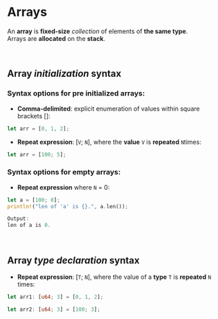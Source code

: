# Arrays
An **array** is **fixed-size** *collection* of elements of **the same type**.<br>
Arrays are **allocated** on the **stack**.

<br>

## Array *initialization* syntax
### Syntax options for **pre initialized** arrays:
- **Comma-delimited**: explicit enumeration of values within square brackets \[\]:
```Rust
let arr = [0, 1, 2];
```

- **Repeat expression**: \[``V``; ``N``\], where the **value** ``V`` is **repeated** ``N``times:
```Rust
let arr = [100; 5];
```

### Syntax options for **empty** arrays:
- **Repeat expression** where ``N`` = 0:
```Rust
let a = [100; 0];
println!("len of 'a' is {}.", a.len());

Output:
len of a is 0.
```

<br>

## Array *type declaration* syntax
- **Repeat expression**: \[``T``; ``N``\], where the value of a **type** ``T`` is **repeated** ``N`` times:
```Rust
let arr1: [u64; 3] = [0, 1, 2];

let arr2: [u64; 3] = [100; 3];
```
